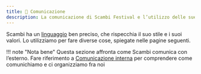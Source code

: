 ```yaml
---
title: 📢 Comunicazione
description: La comunicazione di Scambi Festival e l’utilizzo delle sue piattaforme
---
```

Scambi ha un [linguaggio](linguaggio.md) ben preciso, che rispecchia il suo stile e i suoi valori. Lo utilizziamo per fare diverse cose, spiegate nelle pagine seguenti.

!!! note "Nota bene"
	Questa sezione affronta come Scambi comunica con l’esterno. Fare riferimento a [Comunicazione interna](../staff/comunicazione-interna.md) per comprendere come comunichiamo e ci organizziamo fra noi
